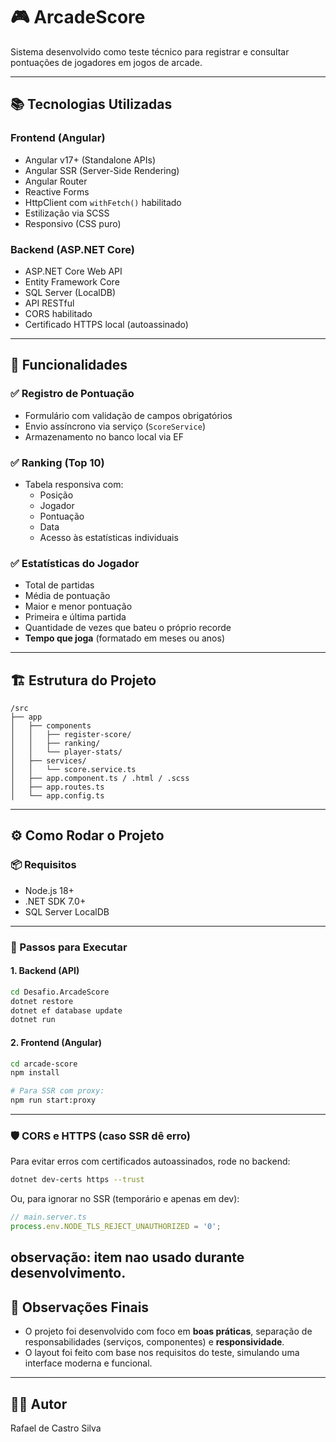 # 🎮 ArcadeScore

Sistema desenvolvido como teste técnico para registrar e consultar pontuações de jogadores em jogos de arcade.

---

## 📚 Tecnologias Utilizadas

### Frontend (Angular)
- Angular v17+ (Standalone APIs)
- Angular SSR (Server-Side Rendering)
- Angular Router
- Reactive Forms
- HttpClient com `withFetch()` habilitado
- Estilização via SCSS
- Responsivo (CSS puro)

### Backend (ASP.NET Core)
- ASP.NET Core Web API
- Entity Framework Core
- SQL Server (LocalDB)
- API RESTful
- CORS habilitado
- Certificado HTTPS local (autoassinado)

---

## 🧩 Funcionalidades

### ✅ Registro de Pontuação
- Formulário com validação de campos obrigatórios
- Envio assíncrono via serviço (`ScoreService`)
- Armazenamento no banco local via EF

### ✅ Ranking (Top 10)
- Tabela responsiva com:
  - Posição
  - Jogador
  - Pontuação
  - Data
  - Acesso às estatísticas individuais

### ✅ Estatísticas do Jogador
- Total de partidas
- Média de pontuação
- Maior e menor pontuação
- Primeira e última partida
- Quantidade de vezes que bateu o próprio recorde
- **Tempo que joga** (formatado em meses ou anos)

---

## 🏗️ Estrutura do Projeto

```
/src
├── app
│   ├── components
│   │   ├── register-score/
│   │   ├── ranking/
│   │   └── player-stats/
│   ├── services/
│   │   └── score.service.ts
│   ├── app.component.ts / .html / .scss
│   ├── app.routes.ts
│   └── app.config.ts
```

---

## ⚙️ Como Rodar o Projeto

### 📦 Requisitos
- Node.js 18+
- .NET SDK 7.0+
- SQL Server LocalDB

---

### 🔧 Passos para Executar

#### 1. Backend (API)
```bash
cd Desafio.ArcadeScore
dotnet restore
dotnet ef database update
dotnet run
```

#### 2. Frontend (Angular)
```bash
cd arcade-score
npm install

# Para SSR com proxy:
npm run start:proxy
```

---

### 🛡️ CORS e HTTPS (caso SSR dê erro)
Para evitar erros com certificados autoassinados, rode no backend:

```bash
dotnet dev-certs https --trust
```

Ou, para ignorar no SSR (temporário e apenas em dev):

```ts
// main.server.ts
process.env.NODE_TLS_REJECT_UNAUTHORIZED = '0';
```

**observação: item nao usado durante desenvolvimento**.
---

## 📄 Observações Finais

- O projeto foi desenvolvido com foco em **boas práticas**, separação de responsabilidades (serviços, componentes) e **responsividade**.
- O layout foi feito com base nos requisitos do teste, simulando uma interface moderna e funcional.

---

## 👨‍💻 Autor

Rafael de Castro Silva
